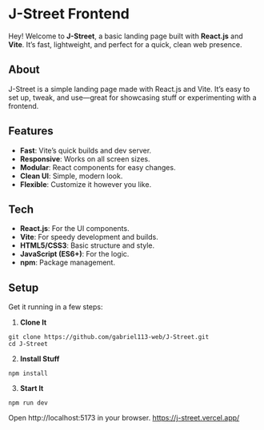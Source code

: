 # J-Street Frontend

Hey! Welcome to **J-Street**, a basic landing page built with **React.js** and **Vite**. It’s fast, lightweight, and perfect for a quick, clean web presence.

## About
J-Street is a simple landing page made with React.js and Vite. It’s easy to set up, tweak, and use—great for showcasing stuff or experimenting with a frontend.

## Features
- **Fast**: Vite’s quick builds and dev server.
- **Responsive**: Works on all screen sizes.
- **Modular**: React components for easy changes.
- **Clean UI**: Simple, modern look.
- **Flexible**: Customize it however you like.

## Tech
- **React.js**: For the UI components.
- **Vite**: For speedy development and builds.
- **HTML5/CSS3**: Basic structure and style.
- **JavaScript (ES6+)**: For the logic.
- **npm**: Package management.

## Setup
Get it running in a few steps:

1. **Clone It**  
```
git clone https://github.com/gabriel113-web/J-Street.git
cd J-Street
```

2. **Install Stuff**
```
npm install
```

3. **Start It**
```
npm run dev
```

Open http://localhost:5173 in your browser.
https://j-street.vercel.app/

